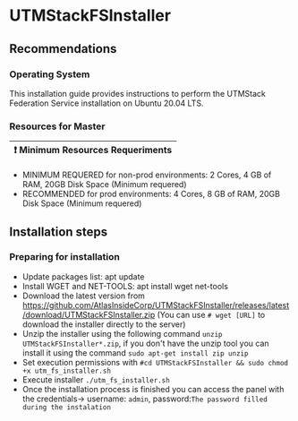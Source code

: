 # UTMStackFSInstaller

## Recommendations

### Operating System
This installation guide provides instructions to perform the UTMStack Federation Service installation on Ubuntu 20.04 LTS.
### Resources for Master
| :exclamation:  Minimum Resources Requeriments
|-----------------------------------------|
- MINIMUM REQUERED for non-prod environments: 2 Cores, 4 GB of RAM, 20GB Disk Space (Minimum requered)
- RECOMMENDED for prod environments: 4 Cores, 8 GB of RAM, 20GB Disk Space (Minimum requered)

## Installation steps
### Preparing for installation
- Update packages list: apt update
- Install WGET and NET-TOOLS: apt install wget net-tools
- Download the latest version from https://github.com/AtlasInsideCorp/UTMStackFSInstaller/releases/latest/download/UTMStackFSInstaller.zip (You can use `# wget [URL]` to download the installer directly to the server)
- Unzip the installer using the following command `unzip UTMStackFSInstaller*.zip`, if you don't have the unzip tool you can install it using the command `sudo apt-get install zip unzip`
- Set execution permissions with `#cd UTMStackFSInstaller && sudo chmod +x utm_fs_installer.sh`
- Execute installer `./utm_fs_installer.sh`
- Once the installation process is finished you can access the panel with the credentials-> username: `admin`, password:`The password filled during the instalation`
  
